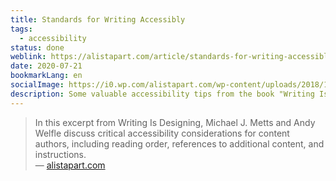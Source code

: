 ```yaml
---
title: Standards for Writing Accessibly
tags:
  - accessibility
status: done
weblink: https://alistapart.com/article/standards-for-writing-accessibly/
date: 2020-07-21
bookmarkLang: en
socialImage: https://i0.wp.com/alistapart.com/wp-content/uploads/2018/10/excerptillustration_300.png?fit=1200%2C586&ssl=1
description: Some valuable accessibility tips from the book "Writing Is Designing" can be found in this blog article.
---
```

<blockquote>In this excerpt from Writing Is Designing, Michael J. Metts and Andy Welfle discuss critical accessibility considerations for content authors, including reading order, references to additional content, and instructions.<footer>— <a href="https://alistapart.com/article/standards-for-writing-accessibly/">alistapart.com</a></footer></blockquote>
